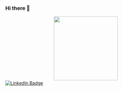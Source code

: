 ### Hi there 👋

<!--
**brenda-daroz/brenda-daroz** is a ✨ _special_ ✨ repository because its `README.md` (this file) appears on your GitHub profile.

Here are some ideas to get you started:

- 🔭 I’m currently working on ...
- 🌱 I’m currently learning ...
- 👯 I’m looking to collaborate on ...
- 🤔 I’m looking for help with ...
- 💬 Ask me about ...
- 📫 How to reach me: ...
- 😄 Pronouns: ...
- ⚡ Fun fact: ...
-->

<div align="center" class="header">
  <img src="https://media.giphy.com/media/hpXdHPfFI5wTABdDx9/giphy.gif" alt="" width="200"/>
</div>

<div id="badges">
  <a href="https://www.linkedin.com/in/brendadz/">
    <img src="https://img.shields.io/badge/LinkedIn-blue?style=for-the-badge&logo=linkedin&logoColor=white" alt="LinkedIn Badge"/>
  </a>
</div>
